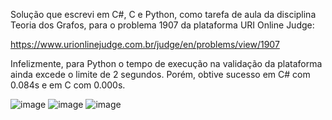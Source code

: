 Solução que escrevi em C#, C e Python, como tarefa de aula da disciplina Teoria dos Grafos, para o problema 1907 da plataforma URI Online Judge: 

https://www.urionlinejudge.com.br/judge/en/problems/view/1907

Infelizmente, para Python o tempo de execução na validação da plataforma ainda excede o limite de 2 segundos.
Porém, obtive sucesso em C# com 0.084s e em C com 0.000s.

![image](https://user-images.githubusercontent.com/28737900/131060121-d3d80073-b3ad-434e-aeab-addc396fba19.png)
![image](https://user-images.githubusercontent.com/28737900/131198427-91e22327-73b4-486a-8806-d4ffccf39021.png)
![image](https://user-images.githubusercontent.com/28737900/131198463-1b27c833-6ae2-4bba-ae79-f844d3ef8793.png)


